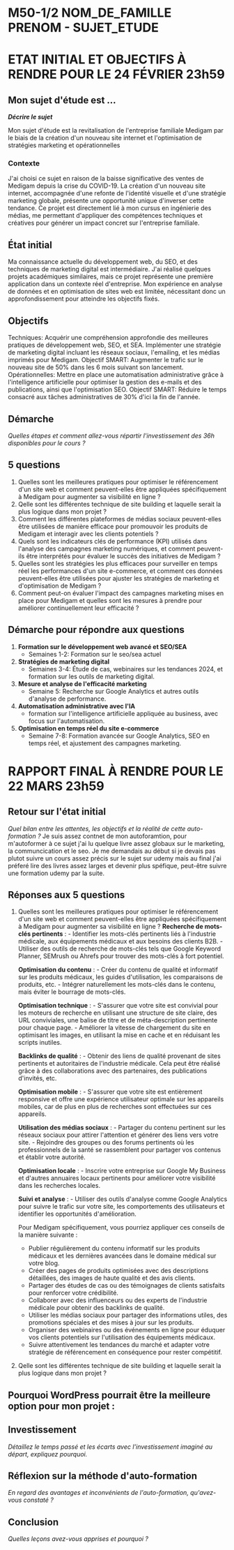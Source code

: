 # M50-1/2 NOM_DE_FAMILLE PRENOM - SUJET_ETUDE

# ETAT INITIAL ET OBJECTIFS À RENDRE POUR LE 24 FÉVRIER 23h59

## Mon sujet d'étude est ...

**_Décrire le sujet_**

Mon sujet d'étude est la revitalisation de l'entreprise familiale Medigam par le biais de la création d'un nouveau site internet et l'optimisation de stratégies marketing et opérationnelles 

### Contexte

J'ai choisi ce sujet en raison de la baisse significative des ventes de Medigam depuis la crise du COVID-19. La création d'un nouveau site internet, accompagnée d'une refonte de l'identité visuelle et d'une stratégie marketing globale, présente une opportunité unique d'inverser cette tendance. Ce projet est directement lié à mon cursus en ingénierie des médias, me permettant d'appliquer des compétences techniques et créatives pour générer un impact concret sur l'entreprise familiale.
## État initial

Ma connaissance actuelle du développement web, du SEO, et des techniques de marketing digital est intermédiaire. J'ai réalisé quelques projets académiques similaires, mais ce projet représente une première application dans un contexte réel d'entreprise. Mon expérience en analyse de données et en optimisation de sites web est limitée, nécessitant donc un approfondissement pour atteindre les objectifs fixés.

## Objectifs
Techniques: Acquérir une compréhension approfondie des meilleures pratiques de développement web, SEO, et SEA. Implémenter une stratégie de marketing digital incluant les réseaux sociaux, l'emailing, et les médias imprimés pour Medigam. Objectif SMART: Augmenter le trafic sur le nouveau site de 50% dans les 6 mois suivant son lancement.
Opérationnelles: Mettre en place une automatisation administrative grâce à l'intelligence artificielle pour optimiser la gestion des e-mails et des publications, ainsi que l'optimisation SEO. Objectif SMART: Réduire le temps consacré aux tâches administratives de 30% d'ici la fin de l'année.

## Démarche

_Quelles étapes et comment allez-vous répartir l'investissement des 36h disponibles pour le cours ?_

## 5 questions
1. Quelles sont les meilleures pratiques pour optimiser le référencement d'un site web et comment peuvent-elles être appliquées spécifiquement à Medigam pour augmenter sa visibilité en ligne ?
2. Qelle sont les différentes technique de site building et laquelle serait la plus logique dans mon projet ?
3. Comment les différentes plateformes de médias sociaux peuvent-elles être utilisées de manière efficace pour promouvoir les produits de Medigam et interagir avec les clients potentiels ?
4. Quels sont les indicateurs clés de performance (KPI) utilisés dans l'analyse des campagnes marketing numériques, et comment peuvent-ils être interprétés pour évaluer le succès des initiatives de Medigam ?
5. Quelles sont les stratégies les plus efficaces pour surveiller en temps réel les performances d'un site e-commerce, et comment ces données peuvent-elles être utilisées pour ajuster les stratégies de marketing et d'optimisation de Medigam ?
6. Comment peut-on évaluer l'impact des campagnes marketing mises en place pour Medigam et quelles sont les mesures à prendre pour améliorer continuellement leur efficacité ?

## Démarche pour répondre aux questions
1. **Formation sur le développement web avancé et SEO/SEA**
   - Semaines 1-2: Formation sur le seo/sea actuel
2. **Stratégies de marketing digital**
   - Semaines 3-4: Étude de cas, webinaires sur les tendances 2024, et formation sur les outils de marketing digital.
3. **Mesure et analyse de l'efficacité marketing**
   - Semaine 5: Recherche sur Google Analytics et autres outils d'analyse de performance.
4. **Automatisation administrative avec l'IA**
   - formation sur l'intelligence artificielle appliquée au business, avec focus sur l'automatisation.
5. **Optimisation en temps réel du site e-commerce**
   - Semaine 7-8: Formation avancée sur Google Analytics, SEO en temps réel, et ajustement des campagnes marketing.

# RAPPORT FINAL À RENDRE POUR LE 22 MARS 23h59

## Retour sur l'état initial

_Quel bilan entre les attentes, les objectifs et la réalité de cette auto-formation ?_
Je suis assez contnet de mon autoforamtion, pour m'autoformer à ce sujet j'ai lu quelque livre assez globaux sur le marketing, la communcication et le seo. Je me demandais au début si je devais pas plutot suivre un cours assez précis sur le sujet sur udemy mais au final j'ai préferé lire des livres assez larges et devenir plus spéfique, peut-être suivre une formation udemy par la suite.

## Réponses aux 5 questions

1. Quelles sont les meilleures pratiques pour optimiser le référencement d'un site web et comment peuvent-elles être appliquées spécifiquement à Medigam pour augmenter sa visibilité en ligne ?
         **Recherche de mots-clés pertinents** :
         - Identifier les mots-clés pertinents liés à l'industrie médicale, aux équipements médicaux et aux besoins des clients B2B.
         - Utiliser des outils de recherche de mots-clés tels que Google Keyword Planner, SEMrush ou Ahrefs pour trouver des mots-clés à fort potentiel.
      
      **Optimisation du contenu** :
         - Créer du contenu de qualité et informatif sur les produits médicaux, les guides d'utilisation, les comparaisons de produits, etc.
         - Intégrer naturellement les mots-clés dans le contenu, mais éviter le bourrage de mots-clés.
      
      **Optimisation technique** :
         - S'assurer que votre site est convivial pour les moteurs de recherche en utilisant une structure de site claire, des URL conviviales, une balise de titre et de méta-description pertinente pour chaque page.
         - Améliorer la vitesse de chargement du site en optimisant les images, en utilisant la mise en cache et en réduisant les scripts inutiles.
      
      **Backlinks de qualité** :
         - Obtenir des liens de qualité provenant de sites pertinents et autoritaires de l'industrie médicale. Cela peut être réalisé grâce à des collaborations avec des partenaires, des publications d'invités, etc.
      
      **Optimisation mobile** :
         - S'assurer que votre site est entièrement responsive et offre une expérience utilisateur optimale sur les appareils mobiles, car de plus en plus de recherches sont effectuées sur ces appareils.
      
      **Utilisation des médias sociaux** :
         - Partager du contenu pertinent sur les réseaux sociaux pour attirer l'attention et générer des liens vers votre site.
         - Rejoindre des groupes ou des forums pertinents où les professionnels de la santé se rassemblent pour partager vos contenus et établir votre autorité.
      
      **Optimisation locale** :
         - Inscrire votre entreprise sur Google My Business et d'autres annuaires locaux pertinents pour améliorer votre visibilité dans les recherches locales.
      
      **Suivi et analyse** :
         - Utiliser des outils d'analyse comme Google Analytics pour suivre le trafic sur votre site, les comportements des utilisateurs et identifier les opportunités d'amélioration.
      
      Pour Medigam spécifiquement, vous pourriez appliquer ces conseils de la manière suivante :
      
      - Publier régulièrement du contenu informatif sur les produits médicaux et les dernières avancées dans le domaine médical sur votre blog.
      - Créer des pages de produits optimisées avec des descriptions détaillées, des images de haute qualité et des avis clients.
      - Partager des études de cas ou des témoignages de clients satisfaits pour renforcer votre crédibilité.
      - Collaborer avec des influenceurs ou des experts de l'industrie médicale pour obtenir des backlinks de qualité.
      - Utiliser les médias sociaux pour partager des informations utiles, des promotions spéciales et des mises à jour sur les produits.
      - Organiser des webinaires ou des événements en ligne pour éduquer vos clients potentiels sur l'utilisation des équipements médicaux.
      - Suivre attentivement les tendances du marché et adapter votre stratégie de référencement en conséquence pour rester compétitif.
      




2. Qelle sont les différentes technique de site building et laquelle serait la plus logique dans mon projet ?

## Pourquoi WordPress pourrait être la meilleure option pour mon projet :

## Investissement

_Détaillez le temps passé et les écarts avec l'investissement imaginé au départ, expliquez pourquoi._

## Réflexion sur la méthode d'auto-formation

_En regard des avantages et inconvénients de l'auto-formation, qu'avez-vous constaté ?_

## Conclusion

_Quelles leçons avez-vous apprises et pourquoi ?_
